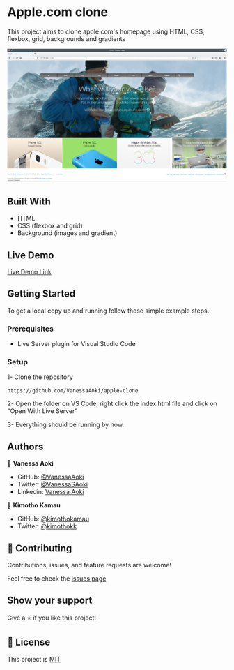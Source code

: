 # Apple.com clone
This project aims to clone apple.com's homepage using HTML, CSS, flexbox, grid, backgrounds and gradients 

![screenshot](./assets/imgs/screenshot1.png)

## Built With

- HTML 
- CSS (flexbox and grid)
- Background (images and gradient)

## Live Demo

[Live Demo Link](https://raw.githack.com/VanessaAoki/apple-clone/feature/index.html) 


## Getting Started

To get a local copy up and running follow these simple example steps.

### Prerequisites

- Live Server plugin for Visual Studio Code 

### Setup

1- Clone the repository
```
https://github.com/VanessaAoki/apple-clone
```

2- Open the folder on VS Code, right click the index.html file and click on "Open With Live Server"

3- Everything should be running by now. 


## Authors

👤 **Vanessa Aoki**

- GitHub: [@VanessaAoki](https://github.com/VanessaAoki)
- Twitter: [@VanessaSAoki](https://twitter.com/VanessaSAoki)
- Linkedin: [Vanessa Aoki](https://www.linkedin.com/in/vanessasaoki/)

👤 **Kimotho Kamau**

- GitHub: [@kimothokamau](https://github.com/kimothokamau)
- Twitter: [@kimothokk](https://twitter.com/kimothokk)

## 🤝 Contributing

Contributions, issues, and feature requests are welcome!

Feel free to check the [issues page](https://github.com/VanessaAoki/apple-clone/issues)

## Show your support

Give a ⭐️ if you like this project!

## 📝 License

This project is [MIT](.License.md)

